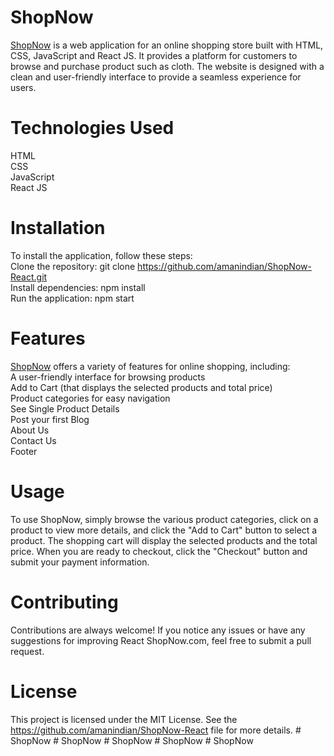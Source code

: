 # ShopNow  
<a href="https://shopnowreact.netlify.app/">ShopNow</a> is a web application for an online shopping store built with HTML, CSS, JavaScript and React JS. It provides a platform for customers to browse and purchase product such as cloth. The website is designed with a clean and user-friendly interface to provide a seamless experience for users.  

# Technologies Used  
HTML  
CSS  
JavaScript  
React JS  

# Installation  
To install the application, follow these steps:  
Clone the repository: git clone https://github.com/amanindian/ShopNow-React.git  
Install dependencies: npm install  
Run the application: npm start


# Features  
<a href="https://shopnowreact.netlify.app/">ShopNow</a> offers a variety of features for online shopping, including:  
A user-friendly interface for browsing products  
Add to Cart (that displays the selected products and total price)   
Product categories for easy navigation  
See Single Product Details   
Post your first Blog   
About Us  
Contact Us  
Footer   


# Usage   
To use ShopNow, simply browse the various product categories, click on a product to view more details, and click the "Add to Cart" button to select a product. The shopping cart will display the selected products and the total price. When you are ready to checkout, click the "Checkout" button and submit your payment information.

# Contributing
Contributions are always welcome! If you notice any issues or have any suggestions for improving React ShopNow.com, feel free to submit a pull request.

# License
This project is licensed under the MIT License. See the https://github.com/amanindian/ShopNow-React file for more details.
#   S h o p N o w  
 #   S h o p N o w  
 #   S h o p N o w  
 #   S h o p N o w  
 #   S h o p N o w  
 